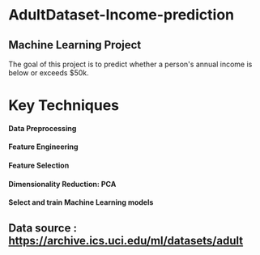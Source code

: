 # AdultDataset-Income-prediction
## Machine Learning Project

The goal of this project is to predict whether a person's annual income is below or exceeds $50k.

# Key Techniques 
#### Data Preprocessing
#### Feature Engineering
#### Feature Selection
#### Dimensionality Reduction: PCA
#### Select and train Machine Learning models
## Data source : <a href="https://archive.ics.uci.edu/ml/datasets/adult" target="_blank">https://archive.ics.uci.edu/ml/datasets/adult</a>
<!-- #### Identify optimization algorithms that minimize the cost function -->



